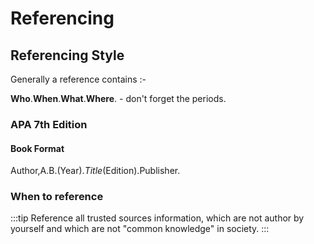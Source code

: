 # Referencing


## Referencing Style

Generally a reference contains :-

**Who**.**When**.**What**.**Where**. - don't forget the periods.

### APA 7th Edition
#### Book Format
Author,A.B.(Year)._Title_(Edition).Publisher.

### When to reference

:::tip 
Reference all trusted sources information, which are not author by yourself and which are not "common knowledge" in society.
:::
